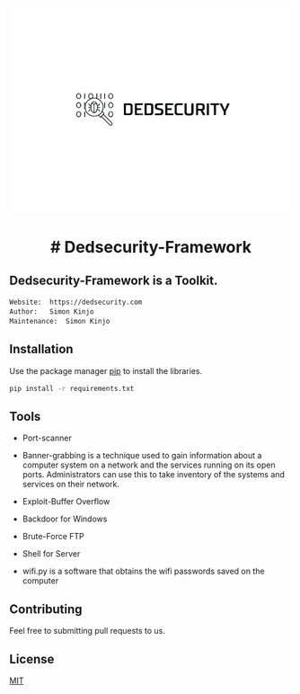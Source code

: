 <h1 align="center"><img src="./public/logosemfundo.png"> </h1>
<h1 align="center" Dedsecurity-Framework</h1>
# Dedsecurity-Framework

## Dedsecurity-Framework is a Toolkit.

```bash
Website:  https://dedsecurity.com
Author:   Simon Kinjo
Maintenance:  Simon Kinjo
```

## Installation

Use the package manager [pip](https://pip.pypa.io/en/stable/) to install the libraries.

```bash
pip install -r requirements.txt
```

## Tools

- Port-scanner

- Banner-grabbing is a technique used to gain information about a computer system on a network and the services running on its open ports. Administrators can use this to take     inventory of the systems and services on their network.

- Exploit-Buffer Overflow

- Backdoor for Windows

- Brute-Force FTP

- Shell for Server

- wifi.py is a software that obtains the wifi passwords saved on the computer


## Contributing
Feel free to submitting pull requests to us.
## License
[MIT](https://opensource.org/licenses/MIT)
